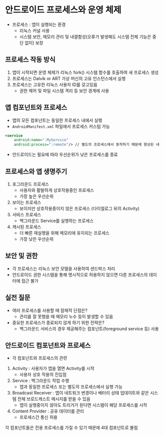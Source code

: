 # 안드로이드 프로세스와 운영 체제
- 프로세스 : 앱이 실행되는 환경
   - 리눅스 커널 사용
   - 시스템 보안, 메모리 관리 및 내결함성(오류가 발생해도 시스템 전체 기능은 중단 없이) 보장
## 프로세스 작동 방식
1. 앱이 시작되면 운영 체제가 리눅스 fork() 시스템 함수를 호출하여 새 프로세스 생성
2. 프로세스는 Dalvik or ART 가상 머신의 고유 인스턴스에서 실행
3. 프로세스는 고유한 리눅스 사용자 ID를 갖고있음
   - 권한 제어 및 파일 시스템 격리 등 보안 경계에 사용
## 앱 컴포넌트와 프로세스
- 앱의 모든 컴포넌트는 동일한 프로세스 내에서 실행
- `AndroidManifest.xml` 파일에서 프로세스 커스텀 가능
```xml
<service
    android:name=".MyService"
    android:process=":remote"/> // 별도의 프로세스에서 동작하기 때문에 향상된 내결함성을 보장
```
- 안드로이드는 필요에 따라 우선순위가 낮은 프로세스를 종료
## 프로세스와 앱 생명주기
1. 포그라운드 프로세스
   - 사용자와 활발하게 상호작용중인 프로세스
   - 가장 높은 우선순위
2. 보이는 프로세스
   - 보이지만 상호작용중이지 않은 프로세스 (다이얼로그 뒤의 Activity)
3. 서비스 프로세스
   - 백그라운드 Service를 실행하는 프로세스
4. 캐시된 프로세스
   - 더 빠른 재실행을 위해 메모리에 유지되는 프로세스
   - 가장 낮은 우선순위

## 보안 및 권한
- 각 프로세스는 리눅스 보안 모델을 사용하여 샌드박스 처리
- 안드로이드 권한 시스템을 통해 명시적으로 허용하지 않으면 다른 프로세스의 데이터에 접근 불가

## 실전 질문
- 여러 프로세스를 사용할 때 잠재적 단점은?
   - 관리를 잘 못했을 때 메모리 누수 등이 발생할 수 있음
- 중요한 프로세스가 종료되지 않게 하기 위한 전략은?
   - 백그라운드 서비스의 경우 제공해주는 컴포넌트(foreground service 등) 사용 

## 안드로이드 컴포넌트와 프로세스
- 각 컴포넌트와 프로세스의 관련
1. Activity : 사용자가 앱을 열면 Activity를 시작
   - 사용자 상호 작용의 진입점
2. Service : 백그라운드 작업 수행
   - 앱과 동일한 프로세스 또는 별도의 프로세스에서 실행 가능
3. Broadcast Receiver : 앱이 네트워크 변경이나 배터리 상태 업데이트와 같은 시스템 전체 브로드캐스트 메시지를 받을 수 있음
   - 앱이 실행중이지 않아도 트리거가 된다면 시스템이 해당 프로세스를 시작
4. Content Provider : 공유 데이터를 관리
   - 프로세스간 통신 허용

각 컴포넌트들은 전용 프로세스를 가질 수 있기 때문에 4대 컴포넌트로 불림
